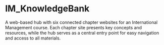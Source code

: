 # IM_KnowledgeBank
A web-based hub with six connected chapter websites for an International Management course. Each chapter site presents key concepts and resources, while the hub serves as a central entry point for easy navigation and access to all materials.
